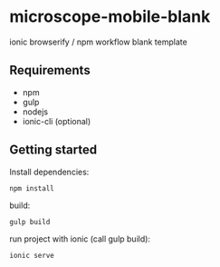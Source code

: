 # microscope-mobile-blank
ionic browserify / npm workflow blank template

Requirements
------------

* npm
* gulp
* nodejs
* ionic-cli (optional)

Getting started
---------------

Install dependencies:

	npm install
	
build:

	gulp build
	
run project with ionic (call gulp build):

	ionic serve